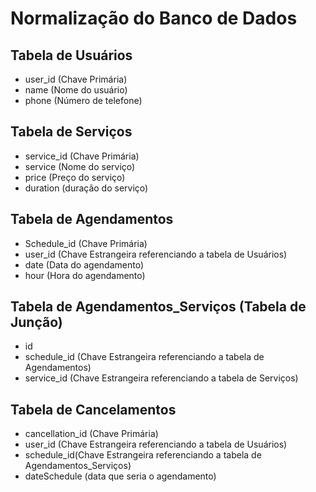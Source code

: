 # Normalização do Banco de Dados

## Tabela de Usuários

- user_id (Chave Primária)
- name (Nome do usuário)
- phone (Número de telefone)

## Tabela de Serviços

- service_id (Chave Primária)
- service (Nome do serviço)
- price (Preço do serviço)
- duration (duração do serviço)

## Tabela de Agendamentos

- Schedule_id (Chave Primária)
- user_id (Chave Estrangeira referenciando a tabela de Usuários)
- date (Data do agendamento)
- hour (Hora do agendamento)

## Tabela de Agendamentos_Serviços (Tabela de Junção)
- id 
- schedule_id (Chave Estrangeira referenciando a tabela de Agendamentos)
- service_id (Chave Estrangeira referenciando a tabela de Serviços)

## Tabela de Cancelamentos
- cancellation_id (Chave Primária)
- user_id (Chave Estrangeira referenciando a tabela de Usuários)
- schedule_id(Chave Estrangeira referenciando a tabela de Agendamentos_Serviços)
- dateSchedule (data que seria o agendamento)
